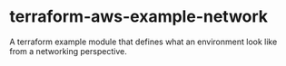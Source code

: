 # terraform-aws-example-network

A terraform example module that defines what an environment look like from a networking perspective.
